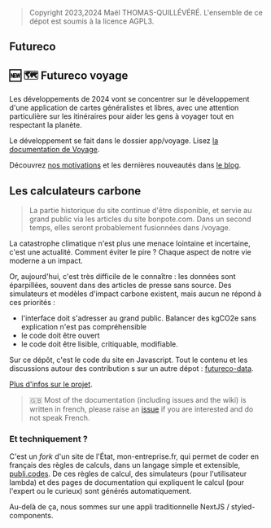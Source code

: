 > Copyright 2023,2024 Maël THOMAS-QUILLÉVÉRÉ. L'ensemble de ce dépot est soumis à la licence AGPL3.

## Futureco


## 🆕 🗺️ Futureco voyage

Les développements de 2024 vont se concentrer sur le développement d'une application de cartes généralistes et libres, avec une attention particulière sur les itinéraires pour aider les gens à voyager tout en respectant la planète. 

Le développement se fait dans le dossier app/voyage. Lisez [la documentation de Voyage](https://github.com/laem/futureco/blob/master/app/voyage/README.md).

Découvrez [nos motivations](https://futur.eco/blog/un-beau-voyage) et les dernières nouveautés dans [le blog](https://futur.eco/blog).

## Les calculateurs carbone

> La partie historique du site continue d'être disponible, et servie au grand public via les articles du site bonpote.com. Dans un second temps, elles seront probablement fusionnées dans /voyage.

La catastrophe climatique n'est plus une menace lointaine et incertaine, c'est une actualité. Comment éviter le pire ? Chaque aspect de notre vie moderne a un impact.

Or, aujourd'hui, c'est très difficile de le connaître : les données sont éparpillées, souvent dans des articles de presse sans source. Des simulateurs et modèles d'impact carbone existent, mais aucun ne répond à ces priorités :

-   l'interface doit s'adresser au grand public. Balancer des kgCO2e sans explication n'est pas compréhensible
-   le code doit être ouvert
-   le code doit être lisible, critiquable, modifiable.

Sur ce dépôt, c'est le code du site en Javascript. Tout le contenu et les discussions autour des contribution s sur un autre dépot : [futureco-data](https://github.com/laem/futureco-data).

[Plus d'infos sur le projet](https://futur.eco/à-propos).

> 🇬🇧 Most of the documentation (including issues and the wiki) is written in french, please raise an [issue](https://github.com/betagouv/mon-entreprise/issues/new) if you are interested and do not speak French.

### Et techniquement ?

C'est un _fork_ d'un site de l'État, mon-entreprise.fr, qui permet de coder en français des règles de calculs, dans un langage simple et extensible, [publi.codes](https://publi.codes). De ces règles de calcul, des simulateurs (pour l'utilisateur lambda) et des pages de documentation qui expliquent le calcul (pour l'expert ou le curieux) sont générés automatiquement.

Au-delà de ça, nous sommes sur une appli traditionnelle NextJS / styled-components.
